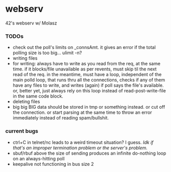 # webserv
42's webserv w/ Molasz

### TODOs

* check out the poll's limits on \_connsAmt. it gives an error if the total polling size is too big... ulimit -n?
* writing files
* for writing: always have to write as you read from the req, at the same time. if it blocks/file unavailable as per revents, must skip til the next read of the req. in the meantime, must have a loop, independent of the main polld loop, that runs thru all the connections, checks if any of them have any files to write, and writes (again) if poll says the file's available. or, better yet, just always rely on this loop instead of read-post-write-file in the same code block.
* deleting files
* big big BIG data should be stored in tmp or something instead. or cut off the connection. or start parsing at the same time to throw an error immediately instead of reading spam/bullshit.

### current bugs

* ctrl+C in telnet/nc leads to a weird timeout situation? I guess. *Idk if that's an improper termination problem or the server's problem.*
* sbuf/rbuf above the size of sending produces an infinite do-nothing loop on an always-hitting poll
* keepalive not functioning in bus size 2
